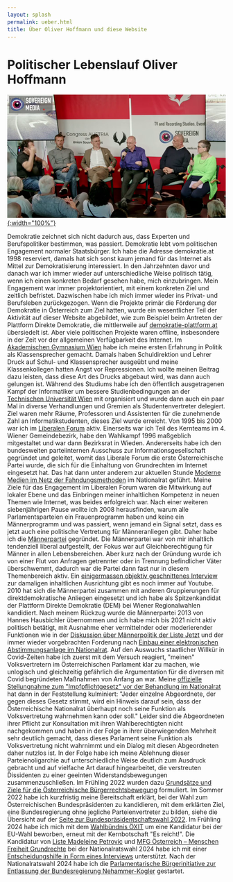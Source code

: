 ```yaml
---
layout: splash
permalink: ueber.html
title: Über Oliver Hoffmann und diese Website
---
```

# Politischer Lebenslauf Oliver Hoffmann

[![Oliver Hoffmann 19 Sep 2019](/assets/images/2023-05-26-Botschaft.png){:width="100%"}](https://youtu.be/ZefRfP1KP0E)

Demokratie zeichnet sich nicht dadurch aus, dass Experten und Berufspolitiker bestimmen, was passiert.
Demokratie lebt vom politischen Engagement normaler Staatsbürger.
Ich habe die Adresse demokratie.at 1998 reserviert,
damals hat sich sonst kaum jemand für das Internet als Mittel zur Demokratisierung interessiert.
In den Jahrzehnten davor und danach war ich immer wieder auf unterschiedliche Weise politisch tätig,
wenn ich einen konkreten Bedarf gesehen habe, mich einzubringen.
Mein Engagement war immer projektorientiert, mit einem konkreten Ziel und zeitlich befristet.
Dazwischen habe ich mich immer wieder ins Privat- und Berufsleben zurückgezogen.
Wenn die Projekte primär die Förderung der Demokratie in Österreich zum Ziel hatten,
wurde ein wesentlicher Teil der Aktivität auf dieser Website abgebildet,
wie zum Beispiel beim Antreten der Plattform Direkte Demokratie,
die mittlerweile auf [demokratie-plattform.at](http://demokratie-plattform.at) übersiedelt ist.
Aber viele politischen Projekte waren offline, insbesondere in der Zeit vor der allgemeinen Verfügbarkeit des Internet.
Im [Akademischen Gymnasium Wien](http://www.akg-wien.at) habe ich meine ersten Erfahrung in Politik als Klassensprecher gemacht.
Damals haben Schuldirektion und Lehrer Druck auf Schul- und Klassensprecher ausgeübt und meine Klassenkollegen hatten Angst vor Repressionen.
Ich wollte meinen Beitrag dazu leisten, dass diese Art des Drucks abgebaut wird, was dann auch gelungen ist.
Während des Studiums habe ich den öffentlich ausgetragenen Kampf der Informatiker um bessere Studienbedingungen an der [Technischen Universität Wien](https://www.tuwien.at) mit organisiert und wurde dann auch ein paar Mal in diverse Verhandlungen und Gremien als Studentenvertreter delegiert.
Ziel waren mehr Räume, Professoren und Assistenten für die zunehmende Zahl an Informatikstudenten, dieses Ziel wurde erreicht.
Von 1995 bis 2000 war ich im [Liberalen Forum](https://lif.at) aktiv.
Einerseits war ich Teil des Kernteams im 4. Wiener Gemeindebezirk, habe den Wahlkampf 1996 maßgeblich mitgestaltet und war dann Bezirksrat in Wieden.
Andererseits habe ich den bundesweiten parteiinternen Ausschuss zur Informationsgesellschaft gegründet und geleitet, womit das Liberale Forum die erste Österreichische Partei wurde, die sich für die Einhaltung von Grundrechten im Internet eingesetzt hat.
Das hat dann unter anderem zur aktuellen Stunde [Moderne Medien im Netz der Fahndungsmethoden](https://www.parlament.gv.at/PAKT/VHG/XX/AS/AS_00015/index.shtml) im Nationalrat geführt.
Meine Ziele für das Engagement im Liberalen Forum waren die Mitwirkung auf lokaler Ebene und das Einbringen meiner inhaltlichen Kompetenz in neuen Themen wie Internet, was beides erfolgreich war.
Nach einer weiteren siebenjährigen Pause wollte ich 2008 herausfinden, warum alle Parlamentsparteien ein Frauenprogramm haben und keine ein Männerprogramm und was passiert, wenn jemand ein Signal setzt, dass es jetzt auch eine politische Vertretung für Männeranliegen gibt.
Daher habe ich die [Männerpartei](https://www.maennerpartei.at) gegründet.
Die Männerpartei war von mir inhaltlich tendenziell liberal aufgestellt, der Fokus war auf Gleichberechtigung für Männer in allen Lebensbereichen.
Aber kurz nach der Gründung wurde ich von einer Flut von Anfragen getrennter oder in Trennung befindlicher Väter überschwemmt, dadurch war die Partei dann fast nur in diesem Themenbereich aktiv.
Ein [einigermassen objektiv geschnittenes Interview](https://www.youtube.com/watch?v=qmAOp2Ek09U) zur damaligen inhaltlichen Ausrichtung gibt es noch immer auf Youtube.
2010 hat sich die Männerpartei zusammen mit anderen Gruppierungen für direktdemokratische Anliegen eingesetzt und ich habe als Spitzenkandidat der Plattform Direkte Demokratie (DEM) bei Wiener Regionalwahlen kandidiert.
Nach meinem Rückzug wurde die Männerpartei 2013 von Hannes Hausbichler übernommen und ich habe mich bis 2021 nicht aktiv politisch betätigt, mit Ausnahme eher vermittelnder oder moderierender Funktionen wie in der [Diskussion über Männerpolitik der Liste Jetzt](https://www.youtube.com/watch?v=Pwv0kfLmTdc&list=PLU-RiHpaJLRxZJJi64uzaxsXrDDtJ0v35) und der immer wieder vorgebrachten Forderung nach [Einbau einer elektronischen Abstimmungsanlage im Nationalrat](https://demokratie21.at/podcast-hoffmann/).
Auf den Auswuchs staatlicher Willkür in Covid-Zeiten habe ich zuerst mit dem Versuch reagiert,
"meinen" Volksvertretern im Österreichischen Parlament klar zu machen,
wie unlogisch und gleichzeitig gefährlich die Argumentation für die diversen mit Covid begründeten Maßnahmen von Anfang an war.
Meine [offizielle Stellungnahme zum "Impfpflichtgesetz" vor der Behandlung im Nationalrat](/Stellungnahme-zu-COVID-19-IG)
hat dann in der Feststellung kulminiert:
"Jeder einzelne Abgeordnete, der gegen dieses Gesetz stimmt, wird ein Hinweis darauf sein, dass der Österreichische Nationalrat überhaupt noch seine Funktion als Volksvertretung wahrnehmen kann oder soll."
Leider sind die Abgeordneten ihrer Pflicht zur Konsultation mit ihren Wahlberechtigten nicht nachgekommen und haben in der Folge in ihrer überwiegenden Mehrheit sehr deutlich gemacht,
dass dieses Parlament seine Funktion als Volksvertretung nicht wahrnimmt und ein Dialog mit diesen Abgeordneten daher nutzlos ist.
In der Folge habe ich meine Ablehnung dieser Parteienoligarchie auf unterschiedliche Weise deutlich zum Ausdruck gebracht und auf vielfache Art darauf hingearbeitet, die verstreuten Dissidenten zu einer geeinten Widerstandsbewegungen zusammenzuschließen.
Im Frühling 2022 wurden dazu [Grundsätze und Ziele für die Österreichische Bürgerrechtsbewegung](/Buergerrechtsbewegung) formuliert.
Im Sommer 2022 habe ich kurzfristig meine Bereitschaft erklärt, bei der Wahl zum Österreichischen Bundespräsidenten zu kandidieren, mit dem erklärten Ziel, eine Bundesregierung ohne jegliche Parteienvertreter zu bilden,
siehe die Übersicht auf der [Seite zur Bundespräsidentschaftswahl 2022](/hoffmann2022).
Im Frühling 2024 habe ich mich mit dem [Wahlbündnis ÖXIT](https://oexit.me/) um eine Kandidatur bei der EU-Wahl beworben, erneut mit der Kernbotschaft "Es reicht!".
Die Kandidatur von [Liste Madeleine Petrovic](https://liste-petrovic.at) und [MFG Österreich – Menschen Freiheit Grundrechte](https://www.mfg-oe.at) bei der Nationalratswahl 2024 habe ich mit einer 
[Entscheidungshilfe in Form eines Interviews](https://open.substack.com/pub/olvrhffmnn/p/covid-manahmen-kritikern-eine-stimme?r=1nq95d&utm_campaign=post&utm_medium=web) unterstützt.
Nach der Nationalratswahl 2024 habe ich die
[Parlamentarische Bürgerinitiative zur Entlassung der Bundesregierung Nehammer-Kogler](https://olvrhffmnn.substack.com/p/nehammer-muss-weg)
gestartet.
